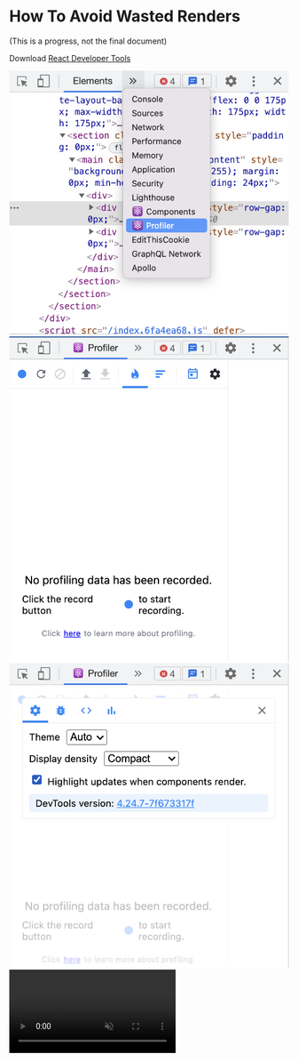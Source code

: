 # How To Avoid Wasted Renders

(This is a progress, not the final document)

Download [React Developer Tools](https://chrome.google.com/webstore/detail/react-developer-tools/fmkadmapgofadopljbjfkapdkoienihi)

![Screen Shot 2022-06-08 at 17.30.59.png](./attachments/Screen%20Shot%202022-06-08%20at%2017.30.59.png)
![Screen Shot 2022-06-08 at 17.31.37.png](./attachments/Screen%20Shot%202022-06-08%20at%2017.31.37.png)
![Screen Shot 2022-06-08 at 17.32.00.png](./attachments/Screen%20Shot%202022-06-08%20at%2017.32.00.png)
<video src="./attachments/Taxaroo%20-%208%20June%202022.mp4" placeholder="Taxaroo - 8 June 2022.mp4" autoplay loop controls muted title="Taxaroo - 8 June 2022.mp4">Sorry, your browser doesn't support HTML 5 video.</video>

